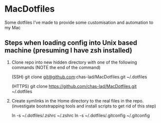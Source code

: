 # MacDotfiles
Some dotfiles I've made to provide some customisation and automation to my Mac

## Steps when loading config into Unix based machine (presuming I have zsh installed)

1. Clone repo into new hidden directory with one of the following commands (NOTE the end of the command)
    
    (SSH)
    git clone git@github.com:chas-lad/MacDotfiles.git ~/.dotfiles

    (HTTPS)
    git clone https://github.com/chas-lad/MacDotfiles.git ~/.dotfiles

2. Create symlinks in the Home directory to the real files in the repo. (investigate bootstrapping tools and install scripts to get rid of this step)

    ln -s ~/.dotfiles/.zshrc ~/.zshrc
    ln -s ~/.dotfiles/.gitconfig ~/.gitconfig

